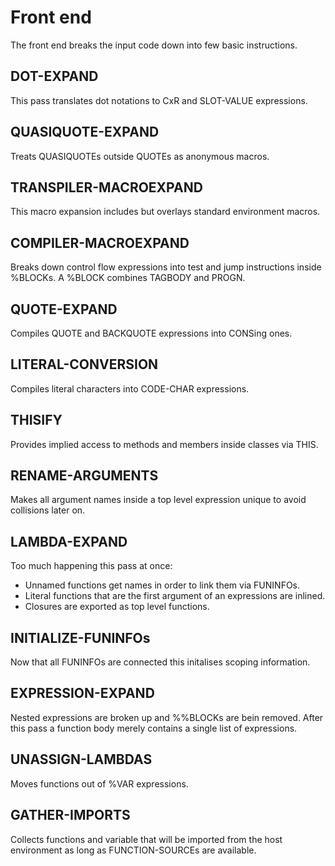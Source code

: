 # Front end

The front end breaks the input code down into few basic instructions.

## DOT-EXPAND

This pass translates dot notations to CxR and SLOT-VALUE expressions.

## QUASIQUOTE-EXPAND

Treats QUASIQUOTEs outside QUOTEs as anonymous macros.

## TRANSPILER-MACROEXPAND

This macro expansion includes but overlays standard environment
macros.

## COMPILER-MACROEXPAND

Breaks down control flow expressions into test and jump instructions
inside %BLOCKs.  A %BLOCK combines TAGBODY and PROGN.

## QUOTE-EXPAND

Compiles QUOTE and BACKQUOTE expressions into CONSing ones.

## LITERAL-CONVERSION

Compiles literal characters into CODE-CHAR expressions.

## THISIFY

Provides implied access to methods and members inside classes
via THIS.

## RENAME-ARGUMENTS

Makes all argument names inside a top level expression unique
to avoid collisions later on.

## LAMBDA-EXPAND

Too much happening this pass at once:

* Unnamed functions get names in order to link them via FUNINFOs.
* Literal functions that are the first argument of an expressions are inlined.
* Closures are exported as top level functions.

## INITIALIZE-FUNINFOs

Now that all FUNINFOs are connected this initalises scoping information.

## EXPRESSION-EXPAND

Nested expressions are broken up and %%BLOCKs are bein removed.
After this pass a function body merely contains a single list of expressions.

## UNASSIGN-LAMBDAS

Moves functions out of %VAR expressions.

## GATHER-IMPORTS

Collects functions and variable that will be imported from the host
environment as long as FUNCTION-SOURCEs are available.
